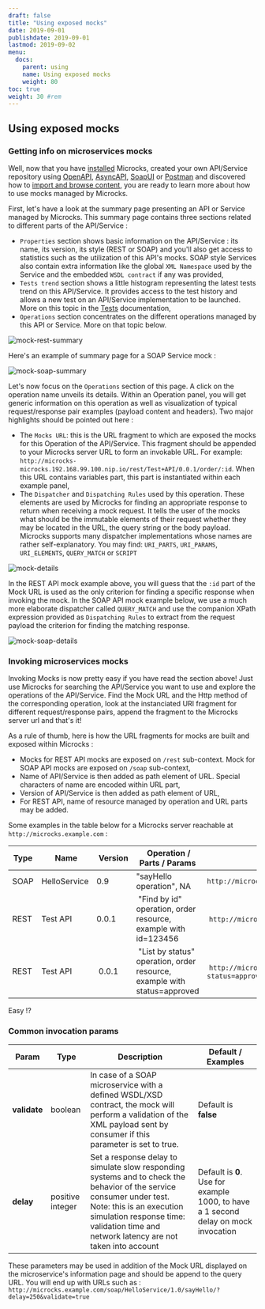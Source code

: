 ```yaml
---
draft: false
title: "Using exposed mocks"
date: 2019-09-01
publishdate: 2019-09-01
lastmod: 2019-09-02
menu:
  docs:
    parent: using
    name: Using exposed mocks
    weight: 80
toc: true
weight: 30 #rem
---
```


## Using exposed mocks
    
### Getting info on microservices mocks
			
Well, now that you have [installed](/documentation/getting-started) Microcks, created your own API/Service repository using [OpenAPI](../openapi/), [AsyncAPI](../asyncapi/), [SoapUI](../soapui/) or [Postman](../postman/) and discovered how to [import and browse content](/documentation/getting-started), you are ready to learn more about how to use mocks managed by Microcks.

First, let's have a look at the summary page presenting an API or Service managed by Microcks. This summary page contains three sections related to different parts of the API/Service :

* `Properties` section shows basic information on the API/Service : its name, its version, its style (REST or SOAP) and you'll also get access to statistics such as the utilization of this API's mocks. SOAP style Services also contain extra information like the global `XML Namespace` used by the Service and the embedded `WSDL contract` if any was provided,
* `Tests trend` section shows a little histogram representing the latest tests trend on this API/Service. It provides access to the test history and allows a new test on an API/Service implementation to be launched. More on this topic in the [Tests](/documentation/using/tests) documentation</a>,
* `Operations` section concentrates on the different operations managed by this API or Service. More on that topic below.

			
![mock-rest-summary](/images/mock-rest-summary.png)
			
Here's an example of summary page for a SOAP Service mock :
			
![mock-soap-summary](/images/mock-soap-summary.png)
			
Let's now focus on the `Operations` section of this page. A click on the operation name unveils its details. Within an Operation panel, you will get generic information on this operation as well as visualization of typical request/response pair examples (payload content and headers). Two major highlights should be pointed out here :

* The `Mocks URL`: this is the URL fragment to which are exposed the mocks for this Operation of the API/Service. This fragment should be appended to your Microcks server URL to form an invokable URL. For example: `http://microcks-microcks.192.168.99.100.nip.io/rest/Test+API/0.0.1/order/:id`. When this URL contains variables part, this part is instantiated within each example panel,
* The `Dispatcher` and `Dispatching Rules` used by this operation. These elements are used by Microcks for finding an appropriate response to return when receiving a mock request. It tells the user of the mocks what should be the immutable elements of their request whether they may be located in the URL, the query string or the body payload. Microcks supports many dispatcher implementations whose names are rather self-explanatory. You may find: `URI_PARTS`, `URI_PARAMS`, `URI_ELEMENTS`, `QUERY_MATCH` or `SCRIPT`
			
![mock-details](/images/mock-details.png)
			
In the REST API mock example above, you will guess that the `:id` part of the Mock URL is used as the only criterion for finding a specific response when invoking the mock. In the SOAP API mock example below, we use a much more elaborate dispatcher called `QUERY_MATCH` and use the companion XPath expression provided as `Dispatching Rules` to extract from the request payload the criterion for finding the matching response.
			
![mock-soap-details](/images/mock-soap-details.png)
		
### Invoking microservices mocks
			
Invoking Mocks is now pretty easy if you have read the section above! Just use Microcks for searching the API/Service you want to use and explore the operations of the API/Service. Find the Mock URL and the Http method of the corresponding operation, look at the instanciated URI fragment for different request/response pairs, append the fragment to the Microcks server url and that's it!

As a rule of thumb, here is how the URL fragments for mocks are built and exposed within Microcks :

* Mocks for REST API mocks are exposed on `/rest` sub-context. Mock for SOAP API mocks are exposed on `/soap` sub-context,
* Name of API/Service is then added as path element of URL. Special characters of name are encoded within URL part,
* Version of API/Service is then added as path element of URL,
* For REST API, name of resource managed by operation and URL parts may be added.

Some examples in the table below for a Microcks server reachable at `http://microcks.example.com` :

| Type | Name | Version | Operation / Parts / Params | Full Mock URL |
| ---- | ---- | ------- | -------------------------- | -------- |
| SOAP | HelloService | 0.9 | "sayHello operation", NA | `http://microcks.example.com/soap/HelloService/0.9/` |
| REST | Test API | 0.0.1 | "Find by id" operation, order resource, example with id=123456 | `http://microcks.example.com/rest/Test+API/0.0.1/order/123456`|
| REST | Test API | 0.0.1 | "List by status" operation, order resource, example with status=approved | `http://microcks.example.com/rest/Test+API/0.0.1/order?status=approved` |

Easy !?

### Common invocation params

| Param | Type | Description | Default / Examples |
| ----- | ---- | ----------- | ------------------ |
| **validate** | boolean | In case of a SOAP microservice with a defined WSDL/XSD contract, the mock will perform a validation of the XML payload sent by consumer if this parameter is set to true. | Default is **false** |
| **delay** | positive integer | Set a response delay to simulate slow responding systems and to check the behavior of the service consumer under test. Note: this is an execution simulation response time: validation time and network latency are not taken into account | Default is **0**. Use for example 1000, to have a 1 second delay on mock invocation |

These parameters may be used in addition of the Mock URL displayed on the microservice's information page and should be append to the query URL. You will end up with URLs such as : `http://microcks.example.com/soap/HelloService/1.0/sayHello/?delay=250&validate=true`
